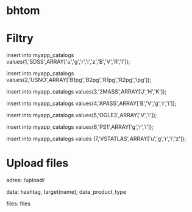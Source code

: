 # bhtom


# Filtry

insert into myapp_catalogs values(1,'SDSS',ARRAY['u','g','r','i','z','B','V','R','I']);

insert into myapp_catalogs values(2,'USNO',ARRAY['B1pg','B2pg','R1pg','R2pg','Ipg']);

insert into myapp_catalogs values(3,'2MASS',ARRAY['J','H','K']);

insert into myapp_catalogs values(4,'APASS',ARRAY['B','V','g','r','i']);

insert into myapp_catalogs values(5,'OGLE3',ARRAY['V','I']);

insert into myapp_catalogs values(6,'PS1',ARRAY['g','r','i']);

insert into myapp_catalogs values (7,'VSTATLAS',ARRAY['u','g','r','i','z']);



# Upload files


adres: /upload/

data: hashtag, target(name), data_product_type

files: files


